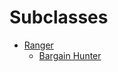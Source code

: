 Subclasses
==========

* [Ranger](./ranger)
    - [Bargain Hunter](./ranger/subclasses/bargain-hunter.md)

